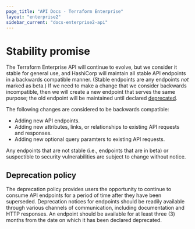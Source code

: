 ```yaml
---
page_title: "API Docs - Terraform Enterprise"
layout: "enterprise2"
sidebar_current: "docs-enterprise2-api"
---
```


# Stability promise

The Terraform Enterprise API will continue to evolve, but we consider it stable for general use, and HashiCorp will maintain all stable API endpoints in a backwards compatible manner. (Stable endpoints are any endpoints _not_ marked as beta.) If we need to make a change that we consider backwards incompatible, then we will create a new endpoint that serves the same purpose; the old endpoint will be maintained until declared [deprecated](#deprecation-policy).

The following changes are considered to be backwards compatible:

* Adding new API endpoints.
* Adding new attributes, links, or relationships to existing API requests and responses.
* Adding new optional query paramters to existing API requests.

Any endpoints that are not stable (i.e., endpoints that are in beta) or suspectible to security vulnerabilities are subject to change without notice.

## Deprecation policy

The deprecation policy provides users the opportunity to continue to consume API endpoints for a period of time after they have been superseded. Deprecation notices for endpoints should be readily available through various channels of communication, including documentation and HTTP responses. An endpoint should be available for at least three (3) months from the date on which it has been declared deprecated.
